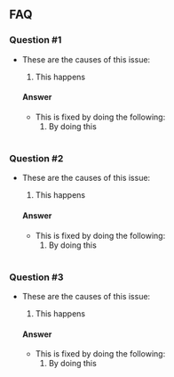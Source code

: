 ## FAQ

### Question #1
- These are the causes of this issue:
    1. This happens
    
    #### Answer
    - This is fixed by doing the following:
        1. By doing this

#
### Question #2
- These are the causes of this issue:
    1. This happens
    
    #### Answer
    - This is fixed by doing the following:
        1. By doing this

#
### Question #3
- These are the causes of this issue:
    1. This happens

    #### Answer
    - This is fixed by doing the following:
        1. By doing this
